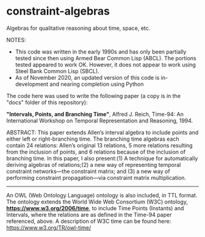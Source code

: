 # constraint-algebras
Algebras for qualitative reasoning about time, space, etc.

NOTES:
* This code was written in the early 1990s and has only been partially tested since then using Armed Bear Common Lisp (ABCL).  The portions tested appeared to work OK.  However, it does not appear to work using Steel Bank Common Lisp (SBCL).
* As of November 2020, an updated version of this code is in-development and nearing completion using Python


The code here was used to write the following paper (a copy is in the "docs" folder of this repository):

<b>"Intervals, Points, and Branching Time"</b>, Alfred J. Reich, Time-94: An International Workshop on Temporal Representation and Reasoning, 1994.

ABSTRACT: This paper extends Allen’s interval algebra to include points and either left or right-branching time. The branching time algebras each contain 24 relations: Allen’s original 13 relations, 5 more relations resulting from the inclusion of points, and 6 relations because of the inclusion of branching time. In this paper, I also present:(1) A technique for automatically deriving algebras of relations;(2) a new way of representing temporal constraint networks—the constraint matrix; and (3) a new way of performing constraint propagation—via constraint matrix multiplication.

<hr>

An OWL (Web Ontology Language) ontology is also included, in TTL format. The ontology extends the World Wide Web Consortium (W3C) ontology, <b>https://www.w3.org/2006/time</b>, to include Time Points (Instants) and Intervals, where the relations are as defined in the Time-94 paper referenced, above. A description of W3C time can be found here: https://www.w3.org/TR/owl-time/
